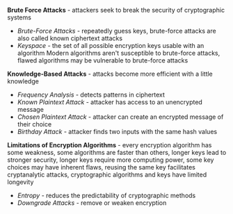 **Brute Force Attacks** - attackers seek to break the security of cryptographic systems
- *Brute-Force Attacks* - repeatedly guess keys, brute-force attacks are also called known ciphertext attacks
- *Keyspace* - the set of all possible encryption keys usable with an algorithm
Modern algorithms aren't susceptible to brute-force attacks, flawed algorithms may be vulnerable to brute-force attacks

**Knowledge-Based Attacks** - attacks become more efficient with a little knowledge
- *Frequency Analysis* - detects patterns in ciphertext
- *Known Plaintext Attack* - attacker has access to an unencrypted message
- *Chosen Plaintext Attack* - attacker can create an encrypted message of their choice
- *Birthday Attack* - attacker finds two inputs with the same hash values

**Limitations of Encryption Algorithms** - every encryption algorithm has some weakness, some algorithms are faster than others, longer keys lead to stronger security, longer keys require more computing power, some key choices may have inherent flaws, reusing the same key facilitates cryptanalytic attacks, cryptographic algorithms and keys have limited longevity
- *Entropy* - reduces the predictability of cryptographic methods
- *Downgrade Attacks* - remove or weaken encryption